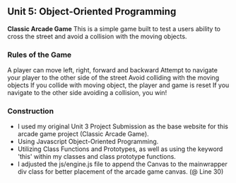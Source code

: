 ## Unit 5: Object-Oriented Programming ##
**Classic Arcade Game**
This is a simple game built to test a users ability to cross the street and avoid a collision with the moving objects.

### Rules of the Game ###
A player can move left, right, forward and backward
Attempt to navigate your player to the other side of the street
Avoid colliding with the moving objects
If you collide with moving object, the player and game is reset
If you navigate to the other side avoiding a collision, you win!

### Construction ###
* I used my original Unit 3 Project Submission as the base website for this arcade game project (Classic Arcade Game).
* Using Javascript Object-Oriented Programming.
* Utilizing Class Functions and Prototypes, as well as using the keyword 'this' within my classes and class prototype functions.
* I adjusted the js/engine.js file to append the Canvas to the mainwrapper div class for better placement of the arcade game canvas. (@ Line 30)
